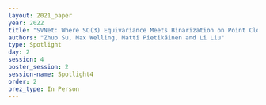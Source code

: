 ```yaml
---
layout: 2021_paper
year: 2022
title: "SVNet: Where SO(3) Equivariance Meets Binarization on Point Cloud Representation"
authors: "Zhuo Su, Max Welling, Matti Pietikäinen and Li Liu"
type: Spotlight
day: 2
session: 4
poster_session: 2
session-name: Spotlight4
order: 2
prez_type: In Person
---
```

